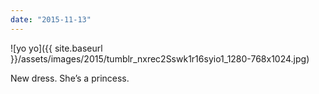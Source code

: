 ```yaml
---
date: "2015-11-13"
---
```


![yo yo]({{ site.baseurl }}/assets/images/2015/tumblr_nxrec2Sswk1r16syio1_1280-768x1024.jpg)

New dress. She’s a princess.

